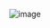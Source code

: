 ![image](https://user-images.githubusercontent.com/82112471/177021178-c8315181-7747-4b04-8121-d038134300c9.png)
